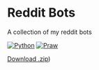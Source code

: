 # Reddit Bots

A collection of my reddit bots

[![Python](https://img.shields.io/badge/Python-3+-blue.svg?style=plastic)](https://www.python.org/downloads/)
[![Praw](https://img.shields.io/badge/Praw-4-blue.svg?style=plastic)](https://github.com/praw-dev/praw)


[Download .zip]((https://github.com/coding-poetry/reddit-bots/archive/.zip)))
